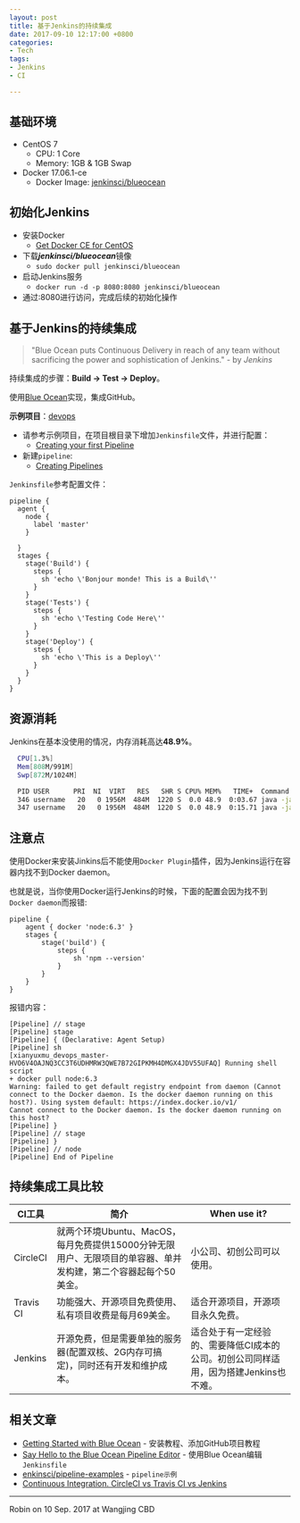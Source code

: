 ```yaml
---
layout: post
title: 基于Jenkins的持续集成
date: 2017-09-10 12:17:00 +0800
categories:
- Tech
tags:
- Jenkins
- CI

---
```


## 基础环境

- CentOS 7
	- CPU: 1 Core
	- Memory: 1GB & 1GB Swap
- Docker 17.06.1-ce
	- Docker Image: [jenkinsci/blueocean](https://hub.docker.com/r/jenkinsci/blueocean/)

## 初始化Jenkins

- 安装Docker
	- [Get Docker CE for CentOS](https://docs.docker.com/engine/installation/linux/docker-ce/centos/)
- 下载***jenkinsci/blueocean***镜像
	- `sudo docker pull jenkinsci/blueocean`
- 启动Jenkins服务
	- `docker run -d -p 8080:8080 jenkinsci/blueocean`
- 通过<your IP>:8080进行访问，完成后续的初始化操作

## 基于Jenkins的持续集成

> "Blue Ocean puts Continuous Delivery in reach of any team without sacrificing the power and sophistication of Jenkins." - by *Jenkins*

持续集成的步骤：**Build -> Test -> Deploy**。

使用[Blue Ocean](https://jenkins.io/projects/blueocean/)实现，集成GitHub。

**示例项目**：[devops](https://github.com/xianyuxmu/devops)

- 请参考示例项目，在项目根目录下增加`Jenkinsfile`文件，并进行配置：
	- [Creating your first Pipeline](https://jenkins.io/doc/pipeline/tour/hello-world/)
- 新建`pipeline`:
	- [Creating Pipelines](https://jenkins.io/doc/book/blueocean/creating-pipelines/)

`Jenkinsfile`参考配置文件：

```
pipeline {
  agent {
    node {
      label 'master'
    }
    
  }
  stages {
    stage('Build') {
      steps {
        sh 'echo \'Bonjour monde! This is a Build\''
      }
    }
    stage('Tests') {
      steps {
        sh 'echo \'Testing Code Here\''
      }
    }
    stage('Deploy') {
      steps {
        sh 'echo \'This is a Deploy\''
      }
    }
  }
}
```

## 资源消耗

Jenkins在基本没使用的情况，内存消耗高达**48.9%**。

``` bash
  CPU[1.3%]
  Mem[808M/991M]
  Swp[872M/1024M]

  PID USER      PRI  NI  VIRT   RES   SHR S CPU% MEM%   TIME+  Command
  346 username   20   0 1956M  484M  1220 S  0.0 48.9  0:03.67 java -jar /usr/share/jenkins/jenkins.war
  347 username   20   0 1956M  484M  1220 S  0.0 48.9  0:15.71 java -jar /usr/share/jenkins/jenkins.war

```

## 注意点

使用Docker来安装Jinkins后不能使用`Docker Plugin`插件，因为Jenkins运行在容器内找不到Docker daemon。

也就是说，当你使用Docker运行Jenkins的时候，下面的配置会因为找不到`Docker daemon`而报错:

```
pipeline {
    agent { docker 'node:6.3' }
    stages {
        stage('build') {
            steps {
                sh 'npm --version'
            }
        }
    }
}
```

报错内容：

```
[Pipeline] // stage
[Pipeline] stage
[Pipeline] { (Declarative: Agent Setup)
[Pipeline] sh
[xianyuxmu_devops_master-HVO6V4OAJNQ3CC3T6UDHMRW3QWE7B72GIPKMH4DMGX4JDV55UFAQ] Running shell script
+ docker pull node:6.3
Warning: failed to get default registry endpoint from daemon (Cannot connect to the Docker daemon. Is the docker daemon running on this host?). Using system default: https://index.docker.io/v1/
Cannot connect to the Docker daemon. Is the docker daemon running on this host?
[Pipeline] }
[Pipeline] // stage
[Pipeline] }
[Pipeline] // node
[Pipeline] End of Pipeline
```

## 持续集成工具比较

| CI工具    | 简介                                                                                                           | When use it?                                                                          |
|-----------|----------------------------------------------------------------------------------------------------------------|---------------------------------------------------------------------------------------|
| CircleCI  | 就两个环境Ubuntu、MacOS，每月免费提供15000分钟无限用户、无限项目的单容器、单并发构建，第二个容器起每个50美金。 | 小公司、初创公司可以使用。                                                            |
| Travis CI | 功能强大、开源项目免费使用、私有项目收费是每月69美金。                                                         | 适合开源项目，开源项目永久免费。                                                      |
| Jenkins   | 开源免费，但是需要单独的服务器(配置双核、2G内存可搞定)，同时还有开发和维护成本。                               | 适合处于有一定经验的、需要降低CI成本的公司。初创公司同样适用，因为搭建Jenkins也不难。 |



## 相关文章

- [Getting Started with Blue Ocean](https://jenkins.io/doc/book/blueocean/getting-started/) - 安装教程、添加GitHub项目教程
- [Say Hello to the Blue Ocean Pipeline Editor](https://jenkins.io/blog/2017/02/15/pipeline-editor-preview/) - 使用Blue Ocean编辑`Jenkinsfile`
- [enkinsci/pipeline-examples](https://github.com/jenkinsci/pipeline-examples) - `pipeline示例`
- [Continuous Integration. CircleCI vs Travis CI vs Jenkins](https://hackernoon.com/continuous-integration-circleci-vs-travis-ci-vs-jenkins-41a1c2bd95f5)

----

Robin on 10 Sep. 2017 at Wangjing CBD